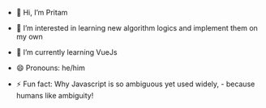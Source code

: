 - 👋 Hi, I’m Pritam
  
- 👀 I’m interested in learning new algorithm
     logics and implement them on my own
  
- 🌱 I’m currently learning VueJs
  
- 😄 Pronouns: he/him
  
- ⚡ Fun fact: Why Javascript is so ambiguous yet used widely,
           - because humans like ambiguity!
<!---
23f1002917/23f1002917 is a ✨ special ✨ repository because its `README.md` (this file) appears on your GitHub profile.
You can click the Preview link to take a look at your changes.
--->
